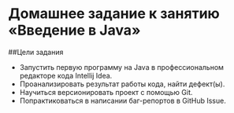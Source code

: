 # Домашнее задание к занятию «Введение в Java»
 ##Цели задания
- Запустить первую программу на Java в профессиональном редакторе кода Intellij Idea.
- Проанализировать результат работы кода, найти дефект(ы).
- Научиться версионировать проект с помощью Git.
- Попрактиковаться в написании баг-репортов в GitHub Issue.